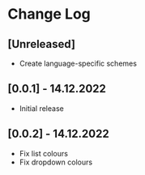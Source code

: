 # Change Log

## [Unreleased]

- Create language-specific schemes

## [0.0.1] - 14.12.2022

* Initial release

## [0.0.2] - 14.12.2022

* Fix list colours
* Fix dropdown colours
